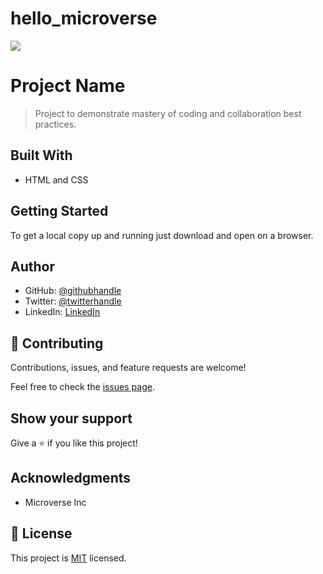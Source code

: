 # hello_microverse

![](https://img.shields.io/badge/Microverse-blueviolet)

# Project Name

> Project to demonstrate mastery of coding and collaboration best practices.


## Built With

- HTML and CSS


## Getting Started


To get a local copy up and running just download and open on a browser.



## Author

- GitHub: [@githubhandle](https://github.com/emmiiorji)
- Twitter: [@twitterhandle](https://twitter.com/emmiiorji)
- LinkedIn: [LinkedIn](https://linkedin.com/in/emmanuel-orji-2a8317121)


## 🤝 Contributing

Contributions, issues, and feature requests are welcome!

Feel free to check the [issues page](../../issues/).

## Show your support

Give a ⭐️ if you like this project!

## Acknowledgments

- Microverse Inc

## 📝 License

This project is [MIT](./MIT.md) licensed.